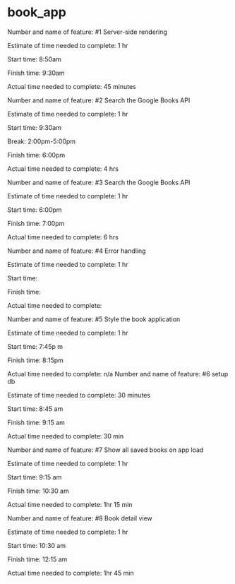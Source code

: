 # book_app
Number and name of feature: #1 Server-side rendering

Estimate of time needed to complete: 1 hr

Start time: 8:50am

Finish time: 9:30am

Actual time needed to complete: 45 minutes

Number and name of feature: #2 Search the Google Books API

Estimate of time needed to complete: 1 hr

Start time: 9:30am

Break: 2:00pm-5:00pm

Finish time: 6:00pm

Actual time needed to complete: 4 hrs

Number and name of feature: #3 Search the Google Books API

Estimate of time needed to complete: 1 hr

Start time: 6:00pm

Finish time: 7:00pm

Actual time needed to complete: 6 hrs

Number and name of feature: #4 Error handling

Estimate of time needed to complete: 1 hr

Start time: 

Finish time: 

Actual time needed to complete: 

Number and name of feature: #5 Style the book application

Estimate of time needed to complete: 1 hr

Start time: 7:45p m

Finish time: 8:15pm

Actual time needed to complete: n/a
Number and name of feature: #6 setup db

Estimate of time needed to complete: 30 minutes

Start time: 8:45 am

Finish time: 9:15 am

Actual time needed to complete: 30 min

Number and name of feature: #7 Show all saved books on app load

Estimate of time needed to complete: 1 hr

Start time: 9:15 am

Finish time: 10:30 am

Actual time needed to complete: 1hr 15 min

Number and name of feature: #8 Book detail view

Estimate of time needed to complete: 1 hr

Start time: 10:30 am

Finish time: 12:15 am

Actual time needed to complete: 1hr 45 min

